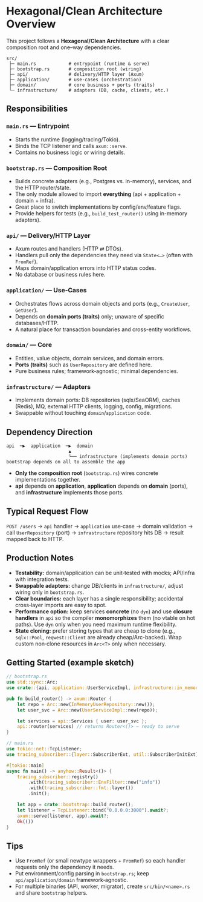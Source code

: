 # Hexagonal/Clean Architecture Overview

This project follows a **Hexagonal/Clean Architecture** with a clear composition root and one–way dependencies.

```
src/
 ├─ main.rs            # entrypoint (runtime & serve)
 ├─ bootstrap.rs       # composition root (wiring)
 ├─ api/               # delivery/HTTP layer (Axum)
 ├─ application/       # use-cases (orchestration)
 ├─ domain/            # core business + ports (traits)
 └─ infrastructure/    # adapters (DB, cache, clients, etc.)
```

## Responsibilities

### `main.rs` — Entrypoint
- Starts the runtime (logging/tracing/Tokio).
- Binds the TCP listener and calls `axum::serve`.
- Contains no business logic or wiring details.

### `bootstrap.rs` — Composition Root
- Builds concrete adapters (e.g., Postgres vs. in-memory), services, and the HTTP router/state.
- The only module allowed to import **everything** (api + application + domain + infra).
- Great place to switch implementations by config/env/feature flags.
- Provide helpers for tests (e.g., `build_test_router()` using in-memory adapters).

### `api/` — Delivery/HTTP Layer
- Axum routes and handlers (HTTP ⇄ DTOs).
- Handlers pull only the dependencies they need via `State<…>` (often with `FromRef`).
- Maps domain/application errors into HTTP status codes.
- No database or business rules here.

### `application/` — Use‑Cases
- Orchestrates flows across domain objects and ports (e.g., `CreateUser`, `GetUser`).
- Depends on **domain ports (traits)** only; unaware of specific databases/HTTP.
- A natural place for transaction boundaries and cross-entity workflows.

### `domain/` — Core
- Entities, value objects, domain services, and domain errors.
- **Ports (traits)** such as `UserRepository` are defined here.
- Pure business rules; framework‑agnostic; minimal dependencies.

### `infrastructure/` — Adapters
- Implements domain ports: DB repositories (sqlx/SeaORM), caches (Redis), MQ, external HTTP clients, logging, config, migrations.
- Swappable without touching `domain`/`application` code.

## Dependency Direction

```
api  ─▶  application  ─▶  domain
                       ▲
                       └── infrastructure (implements domain ports)
bootstrap depends on all to assemble the app
```

- **Only the composition root** (`bootstrap.rs`) wires concrete implementations together.
- **api** depends on **application**, **application** depends on **domain** (ports), and **infrastructure** implements those ports.

## Typical Request Flow

`POST /users` → `api` handler → `application` use‑case → domain validation → call `UserRepository` (port) → `infrastructure` repository hits DB → result mapped back to HTTP.

## Production Notes

- **Testability:** domain/application can be unit‑tested with mocks; API/infra with integration tests.
- **Swappable adapters:** change DB/clients in `infrastructure/`, adjust wiring only in `bootstrap.rs`.
- **Clear boundaries:** each layer has a single responsibility; accidental cross‑layer imports are easy to spot.
- **Performance option:** keep services **concrete** (no `dyn`) and use **closure handlers** in `api` so the compiler **monomorphizes** them (no vtable on hot paths). Use `dyn` only when you need maximum runtime flexibility.
- **State cloning:** prefer storing types that are cheap to clone (e.g., `sqlx::Pool`, `reqwest::Client` are already cheap/Arc-backed). Wrap custom non‑clone resources in `Arc<T>` only when necessary.

## Getting Started (example sketch)

```rust
// bootstrap.rs
use std::sync::Arc;
use crate::{api, application::UserServiceImpl, infrastructure::in_memory_repo::InMemoryUserRepository};

pub fn build_router() -> axum::Router {
    let repo = Arc::new(InMemoryUserRepository::new());
    let user_svc = Arc::new(UserServiceImpl::new(repo));

    let services = api::Services { user: user_svc };
    api::router(services) // returns Router<()> — ready to serve
}
```

```rust
// main.rs
use tokio::net::TcpListener;
use tracing_subscriber::{layer::SubscriberExt, util::SubscriberInitExt};

#[tokio::main]
async fn main() -> anyhow::Result<()> {
    tracing_subscriber::registry()
        .with(tracing_subscriber::EnvFilter::new("info"))
        .with(tracing_subscriber::fmt::layer())
        .init();

    let app = crate::bootstrap::build_router();
    let listener = TcpListener::bind("0.0.0.0:3000").await?;
    axum::serve(listener, app).await?;
    Ok(())
}
```

## Tips

- Use `FromRef` (or small newtype wrappers + `FromRef`) so each handler requests only the dependency it needs.
- Put environment/config parsing in `bootstrap.rs`; keep `api/application/domain` framework‑agnostic.
- For multiple binaries (API, worker, migrator), create `src/bin/<name>.rs` and share `bootstrap` helpers.
